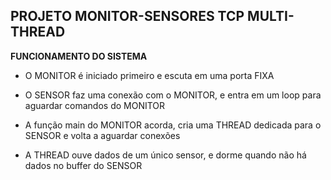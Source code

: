 ## PROJETO MONITOR-SENSORES TCP MULTI-THREAD

**FUNCIONAMENTO DO SISTEMA**

* O MONITOR é iniciado primeiro e escuta em uma porta FIXA   

* O SENSOR faz uma conexão com o MONITOR, e entra em um loop para aguardar comandos do MONITOR

* A função main do MONITOR acorda, cria uma THREAD dedicada para o SENSOR e volta a aguardar conexões

* A THREAD ouve dados de um único sensor, e dorme quando não há dados no buffer do SENSOR